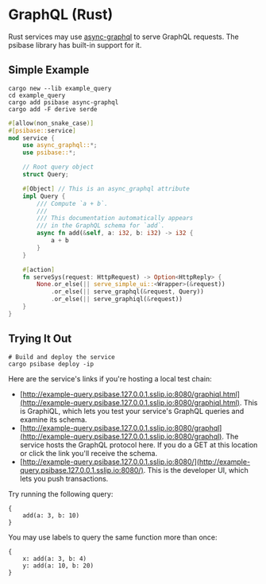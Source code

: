 # GraphQL (Rust)

Rust services may use [async-graphql](https://async-graphql.github.io/async-graphql/en/index.html)
to serve GraphQL requests. The psibase library has built-in support
for it.

## Simple Example

```
cargo new --lib example_query
cd example_query
cargo add psibase async-graphql
cargo add -F derive serde
```

```rust
#[allow(non_snake_case)]
#[psibase::service]
mod service {
    use async_graphql::*;
    use psibase::*;

    // Root query object
    struct Query;

    #[Object] // This is an async_graphql attribute
    impl Query {
        /// Compute `a + b`.
        ///
        /// This documentation automatically appears
        /// in the GraphQL schema for `add`.
        async fn add(&self, a: i32, b: i32) -> i32 {
            a + b
        }
    }

    #[action]
    fn serveSys(request: HttpRequest) -> Option<HttpReply> {
        None.or_else(|| serve_simple_ui::<Wrapper>(&request))
            .or_else(|| serve_graphql(&request, Query))
            .or_else(|| serve_graphiql(&request))
    }
}
```

## Trying It Out

```
# Build and deploy the service
cargo psibase deploy -ip
```

Here are the service's links if you're hosting a local test chain:

- [http://example-query.psibase.127.0.0.1.sslip.io:8080/graphiql.html](http://example-query.psibase.127.0.0.1.sslip.io:8080/graphiql.html).
  This is GraphiQL, which lets you test your service's GraphQL
  queries and examine its schema.
- [http://example-query.psibase.127.0.0.1.sslip.io:8080/graphql](http://example-query.psibase.127.0.0.1.sslip.io:8080/graphql).
  The service hosts the GraphQL protocol here. If you do a GET at
  this location or click the link you'll receive the schema.
- [http://example-query.psibase.127.0.0.1.sslip.io:8080/](http://example-query.psibase.127.0.0.1.sslip.io:8080/).
  This is the developer UI, which lets you push transactions.

Try running the following query:

```
{
    add(a: 3, b: 10)
}
```

You may use labels to query the same function more than once:

```
{
    x: add(a: 3, b: 4)
    y: add(a: 10, b: 20)
}
```
